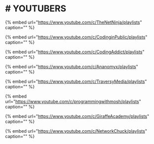# \# YOUTUBERS

{% embed url="https://www.youtube.com/c/TheNetNinja/playlists" caption="" %}

{% embed url="https://www.youtube.com/c/CodinginPublic/playlists" caption="" %}

{% embed url="https://www.youtube.com/c/CodingAddict/playlists" caption="" %}

{% embed url="https://www.youtube.com/c/Ananomyx/playlists" caption="" %}

{% embed url="https://www.youtube.com/c/TraversyMedia/playlists" caption="" %}

{% embed url="https://www.youtube.com/c/programmingwithmosh/playlists" caption="" %}

{% embed url="https://www.youtube.com/c/GiraffeAcademy/playlists" caption="" %}

{% embed url="https://www.youtube.com/c/NetworkChuck/playlists" caption="" %}

